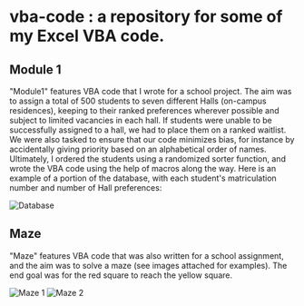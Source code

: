 # vba-code : a repository for some of my Excel VBA code.

## Module 1
"Module1" features VBA code that I wrote for a school project. The aim was to assign a total of 500 students to seven different Halls (on-campus residences), keeping to their ranked preferences wherever possible and subject to limited vacancies in each hall. If students were unable to be successfully assigned to a hall, we had to place them on a ranked waitlist. We were also tasked to ensure that our code minimizes bias, for instance by accidentally giving priority based on an alphabetical order of names. Ultimately, I ordered the students using a randomized sorter function, and wrote the VBA code using the help of macros along the way. Here is an example of a portion of the database, with each student's matriculation number and number of Hall preferences:

![Database](https://user-images.githubusercontent.com/65160693/123047885-613f7700-d430-11eb-86bf-a9d1eb01cc0c.png)

## Maze
"Maze" features VBA code that was also written for a school assignment, and the aim was to solve a maze (see images attached for examples). The end goal was for the red square to reach the yellow square.

![Maze 1](https://user-images.githubusercontent.com/65160693/123046977-50423600-d42f-11eb-8e56-54a3ee7683a9.png)
![Maze 2](https://user-images.githubusercontent.com/65160693/123047233-a1eac080-d42f-11eb-825d-66426c9e5d82.png)
